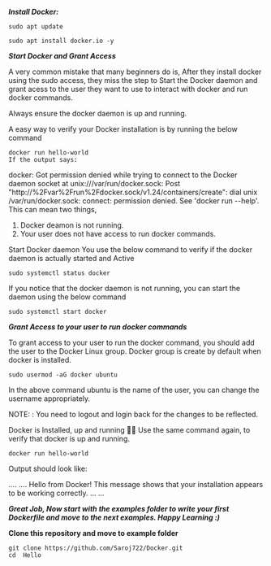 ***Install Docker:***

```
sudo apt update

sudo apt install docker.io -y
```

***Start Docker and Grant Access***

A very common mistake that many beginners do is, After they install docker using the sudo access, they miss the step to Start the Docker daemon and grant acess to the user they want to use to interact with docker and run docker commands.

Always ensure the docker daemon is up and running.

A easy way to verify your Docker installation is by running the below command
```
docker run hello-world
If the output says:
```
docker: Got permission denied while trying to connect to the Docker daemon socket at unix:///var/run/docker.sock: Post "http://%2Fvar%2Frun%2Fdocker.sock/v1.24/containers/create": dial unix /var/run/docker.sock: connect: permission denied.
See 'docker run --help'.
This can mean two things,

1. Docker deamon is not running.
2. Your user does not have access to run docker commands.
   
Start Docker daemon
You use the below command to verify if the docker daemon is actually started and Active
```
sudo systemctl status docker
```
If you notice that the docker daemon is not running, you can start the daemon using the below command
```
sudo systemctl start docker
```
***Grant Access to your user to run docker commands***


To grant access to your user to run the docker command, you should add the user to the Docker Linux group. Docker group is create by default when docker is installed.
```
sudo usermod -aG docker ubuntu
```
In the above command ubuntu is the name of the user, you can change the username appropriately.

NOTE: : You need to logout and login back for the changes to be reflected.

Docker is Installed, up and running 🥳🥳
Use the same command again, to verify that docker is up and running.
```
docker run hello-world
```
Output should look like:

....
....
Hello from Docker!
This message shows that your installation appears to be working correctly.
...
...

***Great Job, Now start with the examples folder to write your first Dockerfile and move to the next examples. Happy Learning :)***

**Clone this repository and move to example folder**
```
git clone https://github.com/Saroj722/Docker.git
cd  Hello
```
